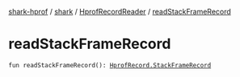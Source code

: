 [shark-hprof](../../index.md) / [shark](../index.md) / [HprofRecordReader](index.md) / [readStackFrameRecord](./read-stack-frame-record.md)

# readStackFrameRecord

`fun readStackFrameRecord(): `[`HprofRecord.StackFrameRecord`](../-hprof-record/-stack-frame-record/index.md)